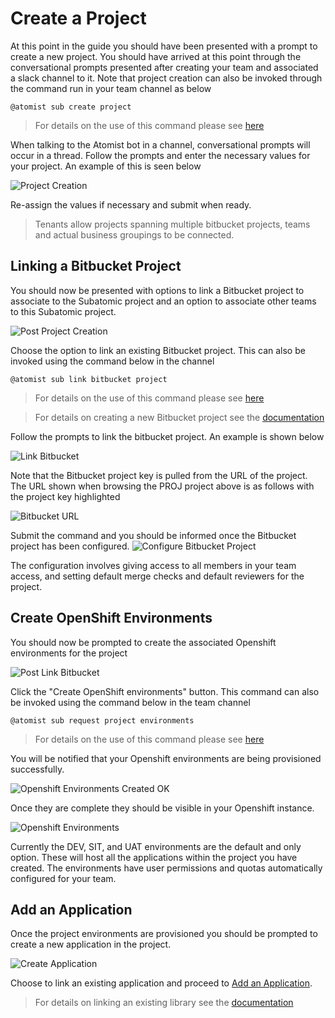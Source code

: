 # **Create a Project**
At this point in the guide you should have been presented with a prompt to create a new project. You should have arrived at this point through the conversational prompts presented after creating your team and associated a slack channel to it. Note that project creation can also be invoked through the command run in your team channel as below

`@atomist sub create project`

> For details on the use of this command please see [here](../quantum-mechanic/command-reference.md#create-project)

When talking to the Atomist bot in a channel, conversational prompts will occur in a thread. Follow the prompts and enter the necessary values for your project. An example of this is seen below

![Project Creation](/images/user-guide/create-a-project/CreateNewProject.png)

Re-assign the values if necessary and submit when ready.

> Tenants allow projects spanning multiple bitbucket projects, teams and actual business groupings to be connected.

## **Linking a Bitbucket Project**
You should now be presented with options to link a Bitbucket project to associate to the Subatomic project and an option to associate other teams to this Subatomic project.

![Post Project Creation](/images/user-guide/create-a-project/LinkProjectCreated.png)

Choose the option to link an existing Bitbucket project. This can also be invoked using the command below in the channel

`@atomist sub link bitbucket project`

> For details on the use of this command please see [here](../quantum-mechanic/command-reference.md#link-bitbucket-project)

> For details on creating a new Bitbucket project see the [documentation](../quantum-mechanic/command-reference.md#create-bitbucket-project)

Follow the prompts to link the bitbucket project. An example is shown below

![Link Bitbucket](/images/user-guide/create-a-project/BitbucketProjectKey.png)

Note that the Bitbucket project key is pulled from the URL of the project. The URL shown when browsing the PROJ project above is as follows with the project key highlighted

![Bitbucket URL](/images/user-guide/create-a-project/PROJKey.png)

Submit the command and you should be informed once the Bitbucket project has been configured.
![Configure Bitbucket Project](/images/user-guide/create-a-project/ConfiguredBitbucketProject.png)

The configuration involves giving access to all members in your team access, and setting default merge checks and default reviewers for the project. 

## **Create OpenShift Environments**

You should now be prompted to create the associated Openshift environments for the project

![Post Link Bitbucket](/images/user-guide/create-a-project/CreateOpenShiftEnvs.png)

Click the "Create OpenShift environments" button. This command can also be invoked using the command below in the team channel

`@atomist sub request project environments`

> For details on the use of this command please see [here](../quantum-mechanic/command-reference.md#request-project-environments)

You will be notified that your Openshift environments are being provisioned successfully.

![Openshift Environments Created OK](/images/user-guide/create-a-project/EnvsCreated.png)
 
 
Once they are complete they should be visible in your Openshift instance.

![Openshift Environments](/images/user-guide/create-a-project/openshift-environments.png)

Currently the DEV, SIT, and UAT environments are the default and only option. These will host all the applications within the project you have created. The environments have user permissions and quotas automatically configured for your team.

## **Add an Application**

Once the project environments are provisioned you should be prompted to create a new application in the project.

![Create Application](/images/user-guide/create-a-project/create-an-application.png)

Choose to link an existing application and proceed to [Add an Application](./add-an-application).

> For details on linking an existing library see the [documentation](../quantum-mechanic/command-reference.md#link-library)